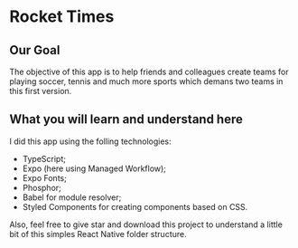 # Rocket Times

## Our Goal

The objective of this app is to help friends and colleagues create teams for playing soccer, tennis and much more sports which demans two teams in this first version.

## What you will learn and understand here

I did this app using the folling technologies:

- TypeScript;
- Expo (here using Managed Workflow);
- Expo Fonts;
- Phosphor;
- Babel for module resolver;
- Styled Components for creating components based on CSS.

Also, feel free to give star and download this project to understand a little bit of this simples React Native folder structure.